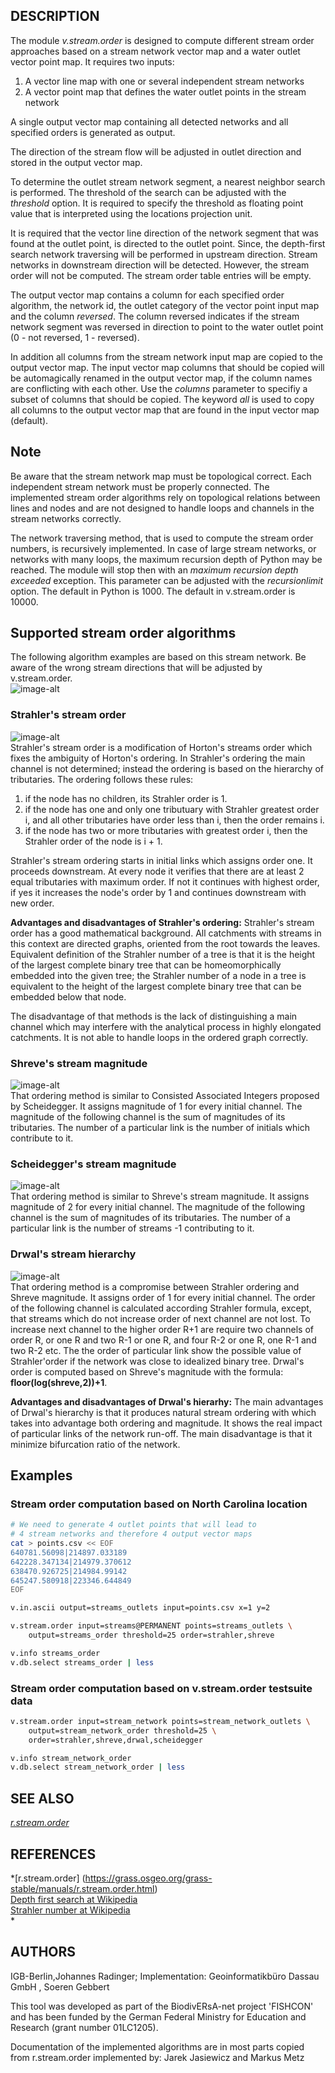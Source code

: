 ## DESCRIPTION

The module *v.stream.order* is designed to compute different stream
order approaches based on a stream network vector map and a water outlet
vector point map. It requires two inputs:

1. A vector line map with one or several independent stream networks
2. A vector point map that defines the water outlet points in the
    stream network

A single output vector map containing all detected networks and all
specified orders is generated as output.

The direction of the stream flow will be adjusted in outlet direction
and stored in the output vector map.  
  
To determine the outlet stream network segment, a nearest neighbor
search is performed. The threshold of the search can be adjusted with
the *threshold* option. It is required to specify the threshold as
floating point value that is interpreted using the locations projection
unit.  
  
It is required that the vector line direction of the network segment
that was found at the outlet point, is directed to the outlet point.
Since, the depth-first search network traversing will be performed in
upstream direction. Stream networks in downstream direction will be
detected. However, the stream order will not be computed. The stream
order table entries will be empty.  
  
The output vector map contains a column for each specified order
algorithm, the network id, the outlet category of the vector point input
map and the column *reversed*. The column reversed indicates if the
stream network segment was reversed in direction to point to the water
outlet point (0 - not reversed, 1 - reversed).  
  
In addition all columns from the stream network input map are copied to
the output vector map. The input vector map columns that should be
copied will be automagically renamed in the output vector map, if the
column names are conflicting with each other. Use the *columns*
parameter to specifiy a subset of columns that should be copied. The
keyword *all* is used to copy all columns to the output vector map that
are found in the input vector map (default).

## Note

Be aware that the stream network map must be topological correct. Each
independent stream network must be properly connected. The implemented
stream order algorithms rely on topological relations between lines and
nodes and are not designed to handle loops and channels in the stream
networks correctly.  
  
The network traversing method, that is used to compute the stream order
numbers, is recursively implemented. In case of large stream networks,
or networks with many loops, the maximum recursion depth of Python may
be reached. The module will stop then with an *maximum recursion depth
exceeded* exception. This parameter can be adjusted with the
*recursionlimit* option. The default in Python is 1000. The default in
v.stream.order is 10000.

## Supported stream order algorithms

The following algorithm examples are based on this stream network. Be
aware of the wrong stream directions that will be adjusted by
v.stream.order.  
![image-alt](stream_network.png)  

### Strahler's stream order

![image-alt](stream_network_order_strahler.png)  
Strahler's stream order is a modification of Horton's streams order
which fixes the ambiguity of Horton's ordering. In Strahler's ordering
the main channel is not determined; instead the ordering is based on the
hierarchy of tributaries. The ordering follows these rules:

1. if the node has no children, its Strahler order is 1.
2. if the node has one and only one tributuary with Strahler greatest
    order i, and all other tributaries have order less than i, then the
    order remains i.
3. if the node has two or more tributaries with greatest order i, then
    the Strahler order of the node is i + 1.

Strahler's stream ordering starts in initial links which assigns order
one. It proceeds downstream. At every node it verifies that there are at
least 2 equal tributaries with maximum order. If not it continues with
highest order, if yes it increases the node's order by 1 and continues
downstream with new order.

**Advantages and disadvantages of Strahler's ordering:** Strahler's
stream order has a good mathematical background. All catchments with
streams in this context are directed graphs, oriented from the root
towards the leaves. Equivalent definition of the Strahler number of a
tree is that it is the height of the largest complete binary tree that
can be homeomorphically embedded into the given tree; the Strahler
number of a node in a tree is equivalent to the height of the largest
complete binary tree that can be embedded below that node.

The disadvantage of that methods is the lack of distinguishing a main
channel which may interfere with the analytical process in highly
elongated catchments. It is not able to handle loops in the ordered
graph correctly.

### Shreve's stream magnitude

![image-alt](stream_network_order_shreve.png)  
That ordering method is similar to Consisted Associated Integers
proposed by Scheidegger. It assigns magnitude of 1 for every initial
channel. The magnitude of the following channel is the sum of magnitudes
of its tributaries. The number of a particular link is the number of
initials which contribute to it.

### Scheidegger's stream magnitude

![image-alt](stream_network_order_scheidegger.png)  
That ordering method is similar to Shreve's stream magnitude. It assigns
magnitude of 2 for every initial channel. The magnitude of the following
channel is the sum of magnitudes of its tributaries. The number of a
particular link is the number of streams -1 contributing to it.

### Drwal's stream hierarchy

![image-alt](stream_network_order_drwal.png)  
That ordering method is a compromise between Strahler ordering and
Shreve magnitude. It assigns order of 1 for every initial channel. The
order of the following channel is calculated according Strahler formula,
except, that streams which do not increase order of next channel are not
lost. To increase next channel to the higher order R+1 are require two
channels of order R, or one R and two R-1 or one R, and four R-2 or one
R, one R-1 and two R-2 etc. The the order of particular link show the
possible value of Strahler'order if the network was close to idealized
binary tree. Drwal's order is computed based on Shreve's magnitude with
the formula: **floor(log(shreve,2))+1**.

**Advantages and disadvantages of Drwal's hierarhy:** The main
advantages of Drwal's hierarchy is that it produces natural stream
ordering with which takes into advantage both ordering and magnitude. It
shows the real impact of particular links of the network run-off. The
main disadvantage is that it minimize bifurcation ratio of the network.

## Examples

### Stream order computation based on North Carolina location

```sh
# We need to generate 4 outlet points that will lead to
# 4 stream networks and therefore 4 output vector maps
cat > points.csv << EOF
640781.56098|214897.033189
642228.347134|214979.370612
638470.926725|214984.99142
645247.580918|223346.644849
EOF

v.in.ascii output=streams_outlets input=points.csv x=1 y=2

v.stream.order input=streams@PERMANENT points=streams_outlets \
    output=streams_order threshold=25 order=strahler,shreve

v.info streams_order
v.db.select streams_order | less

```

### Stream order computation based on v.stream.order testsuite data

```sh
v.stream.order input=stream_network points=stream_network_outlets \
    output=stream_network_order threshold=25 \
    order=strahler,shreve,drwal,scheidegger

v.info stream_network_order
v.db.select stream_network_order | less
```

## SEE ALSO

*[r.stream.order](https://grass.osgeo.org/grass-stable/manuals/r.stream.order.html)*

## REFERENCES

*[r.stream.order]
(<https://grass.osgeo.org/grass-stable/manuals/r.stream.order.html>)  
[Depth first search at
Wikipedia](https://en.wikipedia.org/wiki/Depth-first_search)  
[Strahler number at
Wikipedia](https://en.wikipedia.org/wiki/Strahler_number)  
*

## AUTHORS

IGB-Berlin,Johannes Radinger; Implementation: Geoinformatikbüro Dassau
GmbH , Soeren Gebbert

This tool was developed as part of the BiodivERsA-net project 'FISHCON'
and has been funded by the German Federal Ministry for Education and
Research (grant number 01LC1205).

Documentation of the implemented algorithms are in most parts copied
from r.stream.order implemented by: Jarek Jasiewicz and Markus Metz
